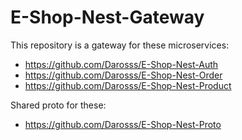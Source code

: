 # E-Shop-Nest-Gateway

This repository is a gateway for these microservices:

- https://github.com/Darosss/E-Shop-Nest-Auth
- https://github.com/Darosss/E-Shop-Nest-Order
- https://github.com/Darosss/E-Shop-Nest-Product

Shared proto for these:

- https://github.com/Darosss/E-Shop-Nest-Proto
